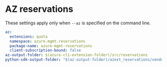 # AZ reservations

These settings apply only when `--az` is specified on the command line.

```yaml $(az)
az:
  extensions: quota
  namespace: azure.mgmt.reservations
  package-name: azure-mgmt-reservations
  client-subscription-bound: false
az-output-folder: $(azure-cli-extension-folder)/src/reservations
python-sdk-output-folder: "$(az-output-folder)/azext_reservations/vendored_sdks/quota"
```
